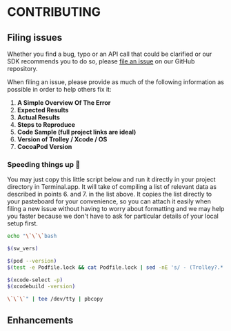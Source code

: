 # CONTRIBUTING

## Filing issues

Whether you find a bug, typo or an API call that could be clarified or our SDK recommends you to do so, please [file an issue](https://github.com/Off-Piste/Trolley.io/issues/new) on our GitHub repository.

When filing an issue, please provide as much of the following information as possible in order to help others fix it:

1. **A Simple Overview Of The Error**
2. **Expected Results**
3. **Actual Results**
4. **Steps to Reproduce**
5. **Code Sample (full project links are ideal)**
6. **Version of Trolley / Xcode / OS**
7. **CocoaPod Version**

### Speeding things up 🏃

You may just copy this little script below and run it directly in your project directory in Terminal.app. It will take of compiling a list of relevant data as described in points 6. and 7. in the list above. It copies the list directly to your pasteboard for your convenience, so you can attach it easily when filing a new issue without having to worry about formatting and we may help you faster because we don't have to ask for particular details of your local setup first.

```bash
echo "\`\`\`bash

$(sw_vers)

$(pod --version)
$(test -e Podfile.lock && cat Podfile.lock | sed -nE 's/ - (Trolley?.* [^:].*:):?/\1/p' || echo "(not in use here)")

$(xcode-select -p)
$(xcodebuild -version)

\`\`\`" | tee /dev/tty | pbcopy
```

## Enhancements
